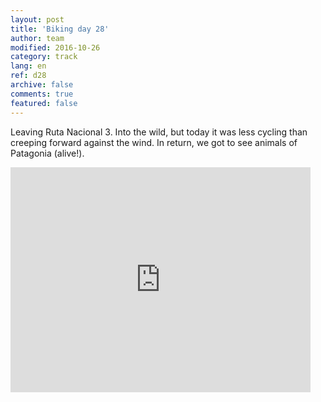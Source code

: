 ```yaml
---   
layout: post 
title: 'Biking day 28'  
author: team 
modified: 2016-10-26
category: track 
lang: en 
ref: d28
archive: false 
comments: true 
featured: false 
--- 
```


 Leaving Ruta Nacional 3. Into the wild, but today it was less cycling than creeping forward against the wind. In return, we got to see animals of Patagonia (alive!). 

<iframe width='480' height='360' src='http://track-kit.net/maps_s3/?v=embed&track=231936.gpx' frameborder='0' allowfullscreen></iframe>